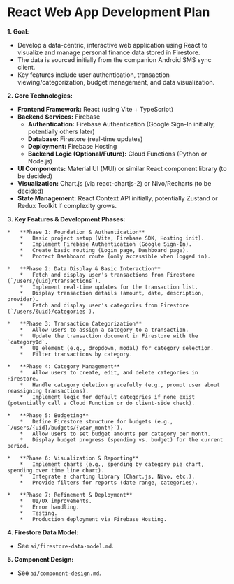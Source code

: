 # React Web App Development Plan

**1. Goal:**

*   Develop a data-centric, interactive web application using React to visualize and manage personal finance data stored in Firestore.
*   The data is sourced initially from the companion Android SMS sync client.
*   Key features include user authentication, transaction viewing/categorization, budget management, and data visualization.

**2. Core Technologies:**

*   **Frontend Framework:** React (using Vite + TypeScript)
*   **Backend Services:** Firebase
    *   **Authentication:** Firebase Authentication (Google Sign-In initially, potentially others later)
    *   **Database:** Firestore (real-time updates)
    *   **Deployment:** Firebase Hosting
    *   **Backend Logic (Optional/Future):** Cloud Functions (Python or Node.js)
*   **UI Components:** Material UI (MUI) or similar React component library (to be decided)
*   **Visualization:** Chart.js (via react-chartjs-2) or Nivo/Recharts (to be decided)
*   **State Management:** React Context API initially, potentially Zustand or Redux Toolkit if complexity grows.

**3. Key Features & Development Phases:**

    *   **Phase 1: Foundation & Authentication**
        *   Basic project setup (Vite, Firebase SDK, Hosting init).
        *   Implement Firebase Authentication (Google Sign-In).
        *   Create basic routing (Login page, Dashboard page).
        *   Protect Dashboard route (only accessible when logged in).

    *   **Phase 2: Data Display & Basic Interaction**
        *   Fetch and display user's transactions from Firestore (`/users/{uid}/transactions`).
        *   Implement real-time updates for the transaction list.
        *   Display transaction details (amount, date, description, provider).
        *   Fetch and display user's categories from Firestore (`/users/{uid}/categories`).

    *   **Phase 3: Transaction Categorization**
        *   Allow users to assign a category to a transaction.
        *   Update the transaction document in Firestore with the `categoryId`.
        *   UI element (e.g., dropdown, modal) for category selection.
        *   Filter transactions by category.

    *   **Phase 4: Category Management**
        *   Allow users to create, edit, and delete categories in Firestore.
        *   Handle category deletion gracefully (e.g., prompt user about reassigning transactions).
        *   Implement logic for default categories if none exist (potentially call a Cloud Function or do client-side check).

    *   **Phase 5: Budgeting**
        *   Define Firestore structure for budgets (e.g., `/users/{uid}/budgets/{year_month}`).
        *   Allow users to set budget amounts per category per month.
        *   Display budget progress (spending vs. budget) for the current period.

    *   **Phase 6: Visualization & Reporting**
        *   Implement charts (e.g., spending by category pie chart, spending over time line chart).
        *   Integrate a charting library (Chart.js, Nivo, etc.).
        *   Provide filters for reports (date range, categories).

    *   **Phase 7: Refinement & Deployment**
        *   UI/UX improvements.
        *   Error handling.
        *   Testing.
        *   Production deployment via Firebase Hosting.

**4. Firestore Data Model:**

*   See `ai/firestore-data-model.md`.

**5. Component Design:**

*   See `ai/component-design.md`. 